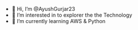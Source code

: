 - 👋 Hi, I’m @AyushGurjar23
- 👀 I’m interested in to explorer the the Technology 
- 🌱 I’m currently learning AWS & Python 

<!---
AyushGurjar23/AyushGurjar23 is a ✨ special ✨ repository because its `README.md` (this file) appears on your GitHub profile.
You can click the Preview link to take a look at your changes.
--->
